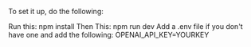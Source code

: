 To set it up, do the following:

Run this: npm install
Then This: npm run dev
Add a .env file if you don't have one and add the following: OPENAI_API_KEY=YOURKEY